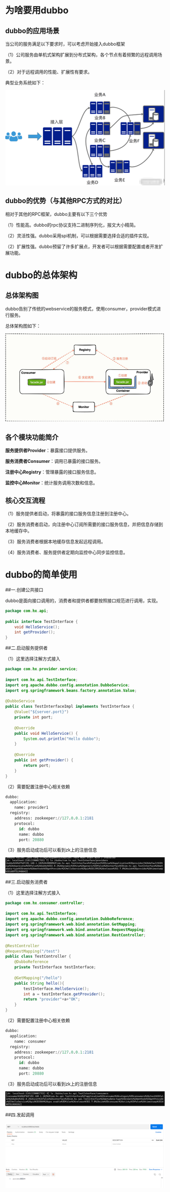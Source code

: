# 为啥要用dubbo

## dubbo的应用场景

当公司的服务满足以下要求时，可以考虑开始接入dubbo框架

（1）公司服务由单机式架构扩展到分布式架构，各个节点有着频繁的远程调用场景。

（2）对于远程调用的性能、扩展性有要求。

典型业务系统如下：

![](./image/常见需要dubbo的业务系统.png)


## dubbo的优势（与其他RPC方式的对比）

相对于其他的RPC框架，dubbo主要有以下三个优势

（1）性能高。dubbo的rpc协议支持二进制序列化，报文大小精简。

（2）灵活性强。dubbo采用spi机制，可以根据需要选择合适的插件实现。

（2）扩展性强。dubbo预留了许多扩展点，开发者可以根据需要配置或者开发扩展功能。

# dubbo的总体架构

## 总体架构图

dubbo告别了传统的webservice的服务模式，使用consumer，provider模式进行服务。

总体架构图如下：

![](./image/dubbo总体架构.png)

## 各个模块功能简介

**服务提供者Provider**：暴露接口提供服务。

**服务消费者Consumer**：调用已暴露的接口服务。

**注册中心Registry**：管理暴露的接口服务信息。

**监控中心Monitor**：统计服务调用次数和信息。

## 核心交互流程

（1）服务提供者启动，将暴露的接口服务信息注册到注册中心。

（2）服务消费者启动，向注册中心订阅所需要的接口服务信息，并把信息存储到本地缓存中。

（3）服务消费者根据本地缓存信息发起远程调用。

（4）服务消费者、服务提供者定期向监控中心同步监控信息。



# dubbo的简单使用

##一.创建公共接口

dubbo是面向接口调用的，消费者和提供者都要按照接口规范进行调用，实现。

```java
package com.hx.api;

public interface TestInterface {
    void HelloService();
    int getProvider();
}
```

##二.启动服务提供者

（1）这里选择注解方式接入

```java
package com.hx.provider.service;

import com.hx.api.TestInterface;
import org.apache.dubbo.config.annotation.DubboService;
import org.springframework.beans.factory.annotation.Value;

@DubboService
public class TestInterfaceImpl implements TestInterface {
    @Value("${server.port}")
    private int port;

    @Override
    public void HelloService() {
        System.out.println("Hello dubbo");
    }

    @Override
    public int getProvider() {
        return port;
    }
}

```

（2）需要配置注册中心相关依赖

```sql
dubbo:
  application:
    name: provider1
  registry:
    address: zookeeper://127.0.0.1:2181
    protocol:
      id: dubbo
      name: dubbo
      port: 20880
```
（3）服务启动成功后可以看到zk上的注册信息

![](./image/provider注册信息.png)

##三.启动服务消费者

（1）这里选择注解方式接入
```java
package com.hx.consumer.controller;

import com.hx.api.TestInterface;
import org.apache.dubbo.config.annotation.DubboReference;
import org.springframework.web.bind.annotation.GetMapping;
import org.springframework.web.bind.annotation.RequestMapping;
import org.springframework.web.bind.annotation.RestController;

@RestController
@RequestMapping("/test")
public class TestController {
    @DubboReference
    private TestInterface testInterface;

    @GetMapping("/hello")
    public String hello(){
        testInterface.HelloService();
        int a = testInterface.getProvider();
        return "provider"+a+"OK";
    }
}

```

（2）需要配置注册中心相关依赖

```sql
dubbo:
  application:
    name: consumer
  registry:
    address: zookeeper://127.0.0.1:2181
    protocol:
      id: dubbo
      name: dubbo
      port: 20880
```

（3）服务启动成功后可以看到zk上的注册信息

![](./image/consumer注册信息.png)

##四.发起调用

![](./image/发起调用.png)




